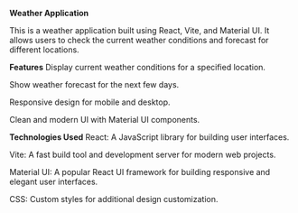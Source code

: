 **Weather Application**

This is a weather application built using React, Vite, and Material UI. It allows users to check the current weather conditions and forecast for different locations.

**Features**
Display current weather conditions for a specified location.

Show weather forecast for the next few days.

Responsive design for mobile and desktop.

Clean and modern UI with Material UI components.

**Technologies Used**
React: A JavaScript library for building user interfaces.

Vite: A fast build tool and development server for modern web projects.

Material UI: A popular React UI framework for building responsive and elegant user interfaces.

CSS: Custom styles for additional design customization.
